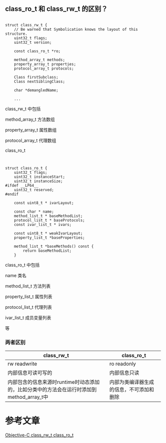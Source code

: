 ## class_ro_t 和 class_rw_t 的区别？

```

struct class_rw_t {
    // Be warned that Symbolication knows the layout of this structure.
    uint32_t flags;
    uint32_t version;
 
    const class_ro_t *ro;
 
    method_array_t methods;
    property_array_t properties;
    protocol_array_t protocols;
 
    Class firstSubclass;
    Class nextSiblingClass;
 
    char *demangledName;
 
    ...

```

class_rw_t 中包括

method_array_t 方法数组

property_array_t 属性数组

protocol_array_t 代理数组

class_ro_t



```


struct class_ro_t {
    uint32_t flags;
    uint32_t instanceStart;
    uint32_t instanceSize;
#ifdef __LP64__
    uint32_t reserved;
#endif
 
    const uint8_t * ivarLayout;
    
    const char * name;
    method_list_t * baseMethodList;
    protocol_list_t * baseProtocols;
    const ivar_list_t * ivars;
 
    const uint8_t * weakIvarLayout;
    property_list_t *baseProperties;
 
    method_list_t *baseMethods() const {
        return baseMethodList;
    }

```


class_ro_t 中包括

name 类名

method_list_t 方法列表 

property_list_t 属性列表

protocol_list_t 代理列表

ivar_list_t 成员变量列表

等



### 两者区别
class_rw_t | class_ro_t
---|---
rw readwrite | ro readonly
内部信息可读可写的 | 内部信息只读
内部包含的信息来源时runtime时动态添加的，比如分类中的方法会在运行时添加到method_array_t中| 内部为类编译器生成的信息，不可添加和删除



# 参考文章
[Objective-C class_rw_t class_ro_t](https://blog.csdn.net/wangchuanqi256/article/details/88955164)